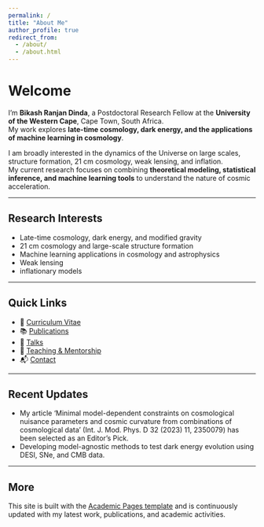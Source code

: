 ```yaml
---
permalink: /
title: "About Me"
author_profile: true
redirect_from: 
  - /about/
  - /about.html
---
```


# Welcome

I’m **Bikash Ranjan Dinda**, a Postdoctoral Research Fellow at the **University of the Western Cape**, Cape Town, South Africa.  
My work explores **late-time cosmology, dark energy, and the applications of machine learning in cosmology**.  

I am broadly interested in the dynamics of the Universe on large scales, structure formation, 21 cm cosmology, weak lensing, and inflation.  
My current research focuses on combining **theoretical modeling, statistical inference, and machine learning tools** to understand the nature of cosmic acceleration.  

---

## Research Interests
- Late-time cosmology, dark energy, and modified gravity
- 21 cm cosmology and large-scale structure formation  
- Machine learning applications in cosmology and astrophysics  
- Weak lensing
- inflationary models  

---

## Quick Links
- 📄 [Curriculum Vitae](/files/cv.pdf)  
- 📚 [Publications](/publications/)  
- 🎤 [Talks](/talks/)  
- 🏅 [Teaching & Mentorship](/teaching/)  
- 📬 [Contact](/contact/)  

---

## Recent Updates
- My article ‘Minimal model-dependent constraints on cosmological nuisance parameters and cosmic curvature from combinations of cosmological data’ (Int. J. Mod. Phys. D 32 (2023) 11, 2350079) has been selected as an Editor’s Pick.
- Developing model-agnostic methods to test dark energy evolution using DESI, SNe, and CMB data. 

---

## More
This site is built with the [Academic Pages template](https://github.com/academicpages/academicpages.github.io) and is continuously updated with my latest work, publications, and academic activities.
